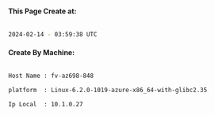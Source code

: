 
   
#### This Page Create at:

```bash

2024-02-14 - 03:59:38 UTC

```

#### Create By Machine:

```bash

Host Name : fv-az698-848

platform  : Linux-6.2.0-1019-azure-x86_64-with-glibc2.35

Ip Local  : 10.1.0.27

```

